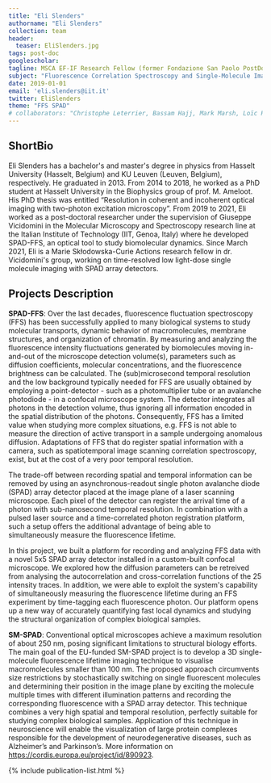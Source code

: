 ```yaml
---
title: "Eli Slenders"
authorname: "Eli Slenders"
collection: team
header:
  teaser: EliSlenders.jpg
tags: post-doc
googlescholar:
tagline: MSCA EF-IF Research Fellow (former Fondazione San Paolo PostDoc Fellow)
subject: "Fluorescence Correlation Spectroscopy and Single-Molecule Imaging"
date: 2019-01-01
email: 'eli.slenders@iit.it'
twitter: EliSlenders  
theme: "FFS SPAD"
# collaborators: "Christophe Leterrier, Bassam Hajj, Mark Marsh, Loïc Royer, Joe Grove"
---
```


<h2>ShortBio</h2>
Eli Slenders has a bachelor's and master's degree in physics from Hasselt University (Hasselt, Belgium) and KU Leuven (Leuven, Belgium), respectively. He graduated in 2013. From 2014 to 2018, he worked as a PhD student at Hasselt University in the Biophysics group of prof. M. Ameloot. His PhD thesis was entitled “Resolution in coherent and incoherent optical imaging with two-photon excitation microscopy”. From 2019 to 2021, Eli worked as a post-doctoral researcher under the supervision of Giuseppe Vicidomini in the Molecular Microscopy and Spectroscopy research line at the Italian Institute of Technology (IIT, Genoa, Italy) where he developed SPAD-FFS, an optical tool to study biomolecular dynamics. Since March 2021, Eli is a Marie Skłodowska-Curie Actions research fellow in dr. Vicidomini's group, working on time-resolved low light-dose single molecule imaging with SPAD array detectors.


<h2>Projects Description</h2>

**SPAD-FFS**: Over the last decades, fluorescence fluctuation spectroscopy (FFS) has been successfully applied to many biological systems to study molecular transports, dynamic behavior of macromolecules, membrane structures, and organization of chromatin. By measuring and analyzing the fluorescence intensity fluctuations generated by biomolecules moving in-and-out of the microscope detection volume(s), parameters such as diffusion coefficients, molecular concentrations, and the fluorescence brightness can be calculated. The (sub)microsecond temporal resolution and the low background typically needed for FFS are usually obtained by employing a point-detector - such as a photomultiplier tube or an avalanche photodiode - in a confocal microscope system. The detector integrates all photons in the detection volume, thus ignoring all information encoded in the spatial distribution of the photons. Consequently, FFS has a limited value when studying more complex situations, e.g. FFS is not able to measure the direction of active transport in a sample undergoing anomalous diffusion. Adaptations of FFS that do register spatial information with a camera, such as spatiotemporal image scanning correlation spectroscopy, exist, but at the cost of a very poor temporal resolution.

The trade-off between recording spatial and temporal information can be removed by using an asynchronous-readout single photon avalanche diode (SPAD) array detector placed at the image plane of a laser scanning microscope. Each pixel of the detector can register the arrival time of a photon with sub-nanosecond temporal resolution. In combination with a pulsed laser source and a time-correlated photon registration platform, such a setup offers the additional advantage of being able to simultaneously measure the fluorescence lifetime.

In this project, we built a platform for recording and analyzing FFS data with a novel 5x5 SPAD array detector installed in a custom-built confocal microscope. We explored how the diffusion parameters can be retreived from analysing the autocorrelation and cross-correlation functions of the 25 intensity traces. In addition, we were able to exploit the system's capability of simultaneously measuring the fluorescence lifetime during an FFS experiment by time-tagging each fluorescence photon. Our platform opens up a new way of accurately quantifying fast local dynamics and studying the structural organization of complex biological samples.

**SM-SPAD**: Conventional optical microscopes achieve a maximum resolution of about 250 nm, posing significant limitations to structural biology efforts. The main goal of the EU-funded SM-SPAD project is to develop a 3D single-molecule fluorescence lifetime imaging technique to visualise macromolecules smaller than 100 nm. The proposed approach circumvents size restrictions by stochastically switching on single fluorescent molecules and determining their position in the image plane by exciting the molecule multiple times with different illumination patterns and recording the corresponding fluorescence with a SPAD array detector. This technique combines a very high spatial and temporal resolution, perfectly suitable for studying complex biological samples. Application of this technique in neuroscience will enable the visualization of large protein complexes responsible for the development of neurodegenerative diseases, such as Alzheimer’s and Parkinson’s. More information on https://cordis.europa.eu/project/id/890923.

<!--{% include author-research-themes.html %}--->
<!--{% include team-member-collaborators.html %}--->
{% include publication-list.html %}
